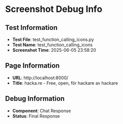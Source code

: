 # Screenshot Debug Info

## Test Information

- **Test File**: test_function_calling_icons.py
- **Test Name**: test_function_calling_icons
- **Screenshot Time**: 2025-06-05 23:58:20

## Page Information

- **URL**: http://localhost:8000/
- **Title**: hacka.re - Free, open, för hackare av hackare

## Debug Information

- **Component**: Chat Response
- **Status**: Final Response


